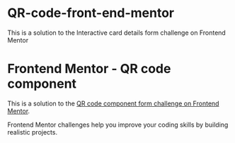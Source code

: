 # QR-code-front-end-mentor
This is a solution to the Interactive card details form challenge on Frontend Mentor
# Frontend Mentor - QR code component

This is a solution to the [QR code component form challenge on Frontend Mentor](https://www.frontendmentor.io/challenges/qr-code-component-iux_sIO_H). 

Frontend Mentor challenges help you improve your coding skills by building realistic projects.

